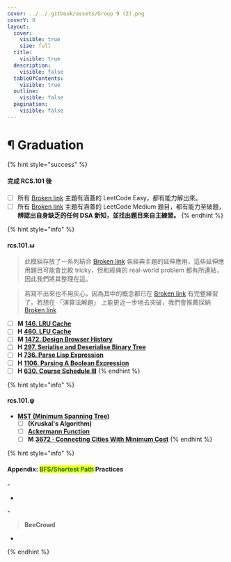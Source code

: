 ```yaml
---
cover: ../../.gitbook/assets/Group 9 (2).png
coverY: 0
layout:
  cover:
    visible: true
    size: full
  title:
    visible: true
  description:
    visible: false
  tableOfContents:
    visible: true
  outline:
    visible: false
  pagination:
    visible: false
---
```


# ¶ Graduation

{% hint style="success" %}
#### 完成 RCS.101 後

* [ ] 所有 [Broken link](broken-reference "mention") 主題有涵蓋的 LeetCode Easy，都有能力解出來。
* [ ] 所有 [Broken link](broken-reference "mention") 主題有涵蓋的 LeetCode Medium 題目，都有能力至破題，**辨認出自身缺乏的任何 DSA 新知，並找出題目來自主練習。**
{% endhint %}

{% hint style="info" %}
#### rcs.101.ω

> 此模組存放了一系列結合 [Broken link](broken-reference "mention") 各經典主題的延伸應用，這些延伸應用題目可能會比較 tricky，但和經典的 real-world problem 都有所連結，因此我們將其整理在這。

> 若寫不出來也不用灰心，因為其中的概念都已在 [Broken link](broken-reference "mention") 有完整練習了。若想在 「演算法解題」 上能更近一步地去突破，我們會推薦採納 [Broken link](broken-reference "mention")

* [ ] **M** [**146. LRU Cache**](https://leetcode.com/problems/lru-cache/)
* [ ] **H** [**460. LFU Cache**](https://leetcode.com/problems/lfu-cache/)
* [ ] **M** [**1472. Design Browser History**](https://leetcode.com/problems/design-browser-history/)
* [ ] **H** [**297. Serialise and Deserialise Binary Tree**](https://leetcode.com/problems/serialize-and-deserialize-binary-tree/)
* [ ] **H** [**736. Parse Lisp Expression**](https://leetcode.com/problems/parse-lisp-expression/)
* [ ] **H** [**1106. Parsing A Boolean Expression**](https://leetcode.com/problems/parsing-a-boolean-expression/)
* [ ] **H** [**630. Course Schedule III**](https://leetcode.com/problems/course-schedule-iii/)
{% endhint %}

{% hint style="info" %}
#### rcs.101.ψ

* [**MST (Minimum Spanning Tree)**](https://leetcodethehardway.com/tutorials/graph-theory/kruskals-algorithm)
  * [ ] **(Kruskal's Algorithm)**
  * [ ] [**Ackermann Function**](https://www.youtube.com/results?search\_query=ackermann+function)
  * [ ] **M** [**3672 · Connecting Cities With Minimum Cost**](https://www.lintcode.com/problem/3672/description?\_from=problem\_tag\&fromId=399)
{% endhint %}

{% hint style="info" %}
#### Appendix: <mark style="color:green;">BFS/Shortest Path</mark> Practices

>

\-

>

*

\-

> **BeeCrowd**

*
{% endhint %}







